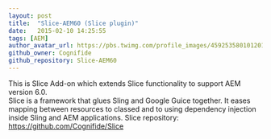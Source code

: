 ```yaml
---
layout: post
title:  "Slice-AEM60 (Slice plugin)"
date:   2015-02-10 14:25:55
tags: [AEM]
author_avatar_url: https://pbs.twimg.com/profile_images/459253580101201920/prQ2K63O_normal.png
github_owner: Cognifide
github_repository: Slice-AEM60
---
```


This is Slice Add-on which extends Slice functionality to support AEM version 6.0.   
Slice is a framework that glues Sling and Google Guice together. It eases mapping between resources to classed and to using dependency injection inside Sling and AEM applications. Slice repository: https://github.com/Cognifide/Slice